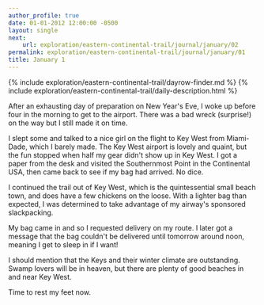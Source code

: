 ```yaml
---
author_profile: true
date: 01-01-2012 12:00:00 -0500
layout: single
next:
    url: exploration/eastern-continental-trail/journal/january/02
permalink: exploration/eastern-continental-trail/journal/january/01
title: January 1
---
```

{% include exploration/eastern-continental-trail/dayrow-finder.md %}
{% include exploration/eastern-continental-trail/daily-description.html %}

After an exhausting day of preparation on New Year's Eve, I woke up before four in the morning to get to the airport. There was a bad wreck (surprise!) on the way but I still made it on time.

I slept some and talked to a nice girl on the flight to Key West from Miami-Dade, which I barely made. The Key West airport is lovely and quaint, but the fun stopped when half my gear didn't show up in Key West. I got a paper from the desk and visited the Southernmost Point in the Continental USA, then came back to see if my bag had arrived. No dice.

I continued the trail out of Key West, which is the quintessential small beach town, and does have a few chickens on the loose. With a lighter bag than expected, I was determined to take advantage of my airway's sponsored slackpacking.

My bag came in and so I requested delivery on my route. I later got a message that the bag couldn't be delivered until tomorrow around noon, meaning I get to sleep in if I want!

I should mention that the Keys and their winter climate are outstanding. Swamp lovers will be in heaven, but there are plenty of good beaches in and near Key West.

Time to rest my feet now.
